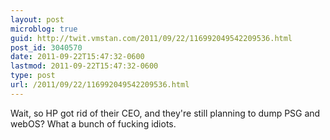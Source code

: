 ```yaml
---
layout: post
microblog: true
guid: http://twit.vmstan.com/2011/09/22/116992049542209536.html
post_id: 3040570
date: 2011-09-22T15:47:32-0600
lastmod: 2011-09-22T15:47:32-0600
type: post
url: /2011/09/22/116992049542209536.html
---
```

Wait, so HP got rid of their CEO, and they're still planning to dump PSG and webOS? What a bunch of fucking idiots.
